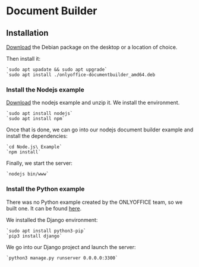 # Document Builder

## Installation
[Download](https://download.onlyoffice.com/install/desktop/docbuilder/linux/onlyoffice-documentbuilder_amd64.deb) the Debian package on the desktop or a location of choice.

Then install it:

	`sudo apt upadate && sudo apt upgrade`
	`sudo apt install ./onlyoffice-documentbuilder_amd64.deb
	
### Install the Nodejs example

[Download](https://api.onlyoffice.com/app_data/docbuilder/Node.js%20Example.zip) the nodejs example and unzip it.
We install the environment.

	`sudo apt install nodejs`
	`sudo apt install npm`

Once that is done, we can go into our nodejs document builder example and install the dependencies:

	`cd Node.js\ Example`
	`npm install`

Finally, we start the server:

	`nodejs bin/www`

### Install the Python example

There was no Python example created by the ONLYOFFICE team, so we built one. It can be found [here]().

We installed the Django environment:

	`sudo apt install python3-pip`
	`pip3 install django`

We go into our Django project and launch the server:

	`python3 manage.py runserver 0.0.0.0:3300`


	

